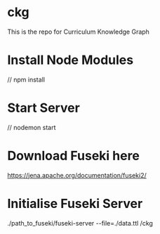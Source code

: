 # ckg
This is the repo for Curriculum Knowledge Graph

# Install Node Modules
// npm install

# Start Server
// nodemon start

# Download Fuseki here
https://jena.apache.org/documentation/fuseki2/

# Initialise Fuseki Server
./path_to_fuseki/fuseki-server --file=./data.ttl /ckg

